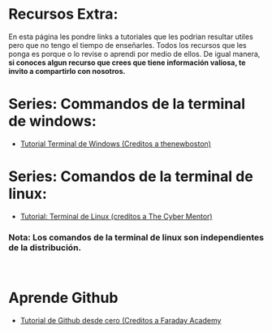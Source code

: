 # Recursos Extra:

En esta página les pondre links a tutoriales que les podrian resultar utiles pero que no tengo el tiempo de enseñarles. Todos los recursos que les ponga es porque o lo revise o aprendi por medio de ellos. 
De igual manera, **si conoces algun recurso que crees que tiene información valiosa, te invito a compartirlo con nosotros.**

# Series: Commandos de la terminal de windows:
- [Tutorial Terminal de Windows (Creditos a thenewboston)](https://www.youtube.com/playlist?list=PL6gx4Cwl9DGDV6SnbINlVUd0o2xT4JbMu) 

# Series: Comandos de la terminal de linux:

- [Tutorial: Terminal de Linux (creditos a The Cyber Mentor)](https://www.youtube.com/watch?v=r8giT8BBdw8&list=PLLKT__MCUeiwfK18Io6kvwrrhqQyQnV5W) <br/>

### Nota: Los comandos de la terminal de linux son independientes de la distribución.

<br/>

# Aprende Github
- [Tutorial de Github desde cero (Creditos a Faraday Academy](https://www.youtube.com/watch?v=RGOj5yH7evk)


